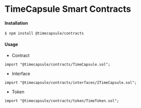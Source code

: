 # TimeCapsule Smart Contracts

#### Installation

```
$ npm install @timecapsule/contracts
```

#### Usage

- Contract

```solidity
import "@timecapsule/contracts/TimeCapsule.sol";
```

- Interface

```solidity
import "@timecapsule/contracts/interfaces/ITimeCapsule.sol";
```

- Token

```solidity
import "@timecapsule/contracts/token/TimeToken.sol";
```
